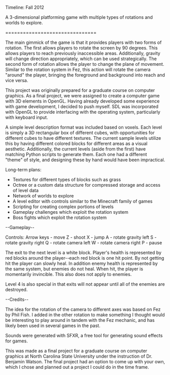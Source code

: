 Timeline:  Fall 2012

A 3-dimensional platforming game with multiple types of rotations and worlds to explore.

===============================

The main gimmick of the game is that it provides players with two forms of rotation.  The first allows players to rotate the screen by 90 degrees.  This allows players to reach previously inaccessible areas.  Additionally, gravity will change direction appropriately, which can be used strategically.  The second form of rotation allows the player to change the plane of movement.  Similar to the rotation system in Fez, this action will rotate the camera "around" the player, bringing the foreground and background into reach and vice versa.

This project was originally prepared for a graduate course on computer graphics.  As a final project, we were assigned to create a computer game with 3D elements in OpenGL.  Having already developed some experience with game development, I decided to push myself.  SDL was incorporated with OpenGL to provide interfacing with the operating system, particularly with keyboard input.

A simple level description format was included based on voxels.  Each level is simply a 3D rectangular box of different cubes, with opportunities for different cubes to have different textures.  The current sample levels utilize this by having different colored blocks for different areas as a visual aesthetic.  Additionally, the current levels (aside from the first) have matching Python scripts to generate them.  Each one had a different "theme" of style, and designing these by hand would have been impractical.

Long-term plans:
- Textures for different types of blocks such as grass
- Octree or a custom data structure for compressed storage and access of level data
- Network of worlds to explore
- A level editor with controls similar to the Minecraft family of games
- Scripting for creating complex portions of levels
- Gameplay challenges which exploit the rotation system
- Boss fights which exploit the rotation system

--Gameplay--

Controls:
Arrow keys - move
Z - shoot
X - jump
A - rotate gravity left
S - rotate gravity right
Q - rotate camera left
W - rotate camera right
P - pause


The exit to the next level is a white block.  Player's health is
represented by red blocks around the player--each red block is
one hit point.  By not getting hit the player can slowly heal.
In addition enemy health is represented by the same system, but
enemies do not heal.  When hit, the player is momentarily
invincible.  This also does not apply to enemies.

Level 4 is also special in that exits will not appear until all
of the enemies are destroyed.


--Credits--

The idea for the rotation of the camera to different axes was
based on Fez by Phil Fish.  I added in the other rotation to
make something I thought would be interesting to play around
in tandem with the Fez mechanic, and has likely been used in
several games in the past.

Sounds were generated with SFXR, a free tool for generating
sound effects for games.

This was made as a final project for a graduate course on
computer graphics at North Carolina State University under the
instruction of Dr. Benjamin Watson.  The final project had an
option to come up with your own, which I chose and planned out
a project I could do in the time frame.
